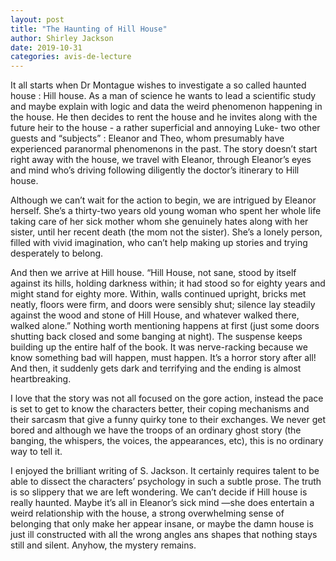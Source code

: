 ```yaml
---
layout: post
title: "The Haunting of Hill House"
author: Shirley Jackson
date: 2019-10-31
categories: avis-de-lecture
---
```

It all starts when Dr Montague wishes to investigate a so called haunted house : Hill house. As a man of science he wants to lead a scientific study and maybe explain with logic and data the weird phenomenon happening in the house. He then decides to rent the house and he invites along with the future heir to the house - a rather superficial and annoying Luke- two other guests and “subjects” : Eleanor and Theo, whom presumably have experienced paranormal phenomenons in the past.
The story doesn’t start right away with the house, we travel with Eleanor, through Eleanor’s eyes and mind who’s driving following diligently the doctor’s itinerary to Hill house.

Although we can’t wait for the action to begin, we are intrigued by Eleanor herself. She’s a thirty-two years old young woman who spent her whole life taking care of her sick mother whom she genuinely hates along with her sister, until her recent death (the mom not the sister).
She’s a lonely person, filled with vivid imagination, who can’t help making up stories and trying desperately to belong.

And then we arrive at Hill house. “Hill House, not sane, stood by itself against its hills, holding darkness within; it had stood so for eighty years and might stand for eighty more. Within, walls continued upright, bricks met neatly, floors were firm, and doors were sensibly shut; silence lay steadily against the wood and stone of Hill House, and whatever walked there, walked alone.”
Nothing worth mentioning happens at first (just some doors shutting back closed and some banging at night). The suspense keeps building up the entire half of the book. It was nerve-racking because we know something bad will happen, must happen. It’s a horror story after all!
And then, it suddenly gets dark and terrifying and the ending is almost heartbreaking.

I love that the story was not all focused on the gore action, instead the pace is set to get to know the characters better, their coping mechanisms and their sarcasm that give a funny quirky tone to their exchanges. We never get bored and although we have the troops of an ordinary ghost story (the banging, the whispers, the voices, the appearances, etc), this is no ordinary way to tell it.

I enjoyed the brilliant writing of S. Jackson. It certainly requires talent to be able to dissect the characters’ psychology in such a subtle prose. The truth is so slippery that we are left wondering. We can’t decide if Hill house is really haunted. Maybe it’s all in Eleanor’s sick mind —she does entertain a weird relationship with the house, a strong overwhelming sense of belonging that only make her appear insane, or maybe the damn house is just ill constructed with all the wrong angles ans shapes that nothing stays still and silent. Anyhow, the mystery remains.